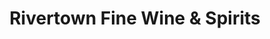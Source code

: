 ---
title: "Rivertown Fine Wine & Spirits"
url: /st-johns/rivertown-fine-wine-und-spirits/
shop: Spirituosen
---